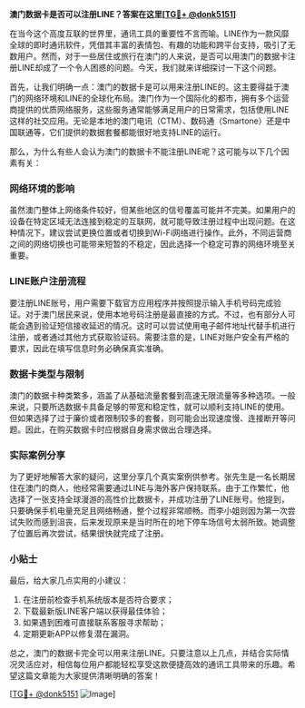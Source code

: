 **澳门数据卡是否可以注册LINE？答案在这里[[TG💪+ @donk5151](https://t.me/s/donk5151)]**

在当今这个高度互联的世界里，通讯工具的重要性不言而喻。LINE作为一款风靡全球的即时通讯软件，凭借其丰富的表情包、有趣的功能和跨平台支持，吸引了无数用户。然而，对于一些居住或旅行在澳门的人来说，是否可以用澳门的数据卡注册LINE却成了一个令人困惑的问题。今天，我们就来详细探讨一下这个问题。

首先，让我们明确一点：澳门的数据卡是可以用来注册LINE的。这主要得益于澳门的网络环境和LINE的全球化布局。澳门作为一个国际化的都市，拥有多个运营商提供的优质网络服务，这些服务通常能够满足用户的日常需求，包括使用LINE这样的社交应用。无论是本地的澳门电讯（CTM）、数码通（Smartone）还是中国联通等，它们提供的数据套餐都能很好地支持LINE的运行。

那么，为什么有些人会认为澳门的数据卡不能注册LINE呢？这可能与以下几个因素有关：

### 网络环境的影响

虽然澳门整体上网络条件较好，但某些地区的信号覆盖可能并不完美。如果用户的设备在特定区域无法连接到稳定的互联网，就可能导致注册过程中出现问题。在这种情况下，建议尝试更换位置或者切换到Wi-Fi网络进行操作。此外，不同运营商之间的网络切换也可能带来短暂的不稳定，因此选择一个稳定可靠的网络环境至关重要。

### LINE账户注册流程

要注册LINE账号，用户需要下载官方应用程序并按照提示输入手机号码完成验证。对于澳门居民来说，使用本地号码注册是最直接的方式。不过，也有部分人可能会遇到验证短信接收延迟的情况。这时可以尝试使用电子邮件地址代替手机进行注册，或者通过其他方式获取验证码。需要注意的是，LINE对账户安全有严格的要求，因此在填写信息时务必确保真实准确。

### 数据卡类型与限制

澳门的数据卡种类繁多，涵盖了从基础流量套餐到高速无限流量等多种选项。一般来说，只要所选数据卡具备足够的带宽和稳定性，就可以顺利支持LINE的使用。但如果选择了过于廉价或者限制较多的套餐，则可能会出现速度慢、连接断开等问题。因此，在购买数据卡时应根据自身需求做出合理选择。

### 实际案例分享

为了更好地解答大家的疑问，这里分享几个真实案例供参考。张先生是一名长期居住在澳门的商人，他经常需要通过LINE与海外客户保持联系。由于工作繁忙，他选择了一张支持全球漫游的高性价比数据卡，并成功注册了LINE账号。他提到，只要确保手机电量充足且网络畅通，整个过程非常顺畅。而李小姐则因为第一次尝试失败而感到沮丧，后来发现原来是当时所在的地下停车场信号太弱所致。她调整了位置后再次尝试，结果很快就完成了注册。

### 小贴士

最后，给大家几点实用的小建议：
1. 在注册前检查手机系统版本是否符合要求；
2. 下载最新版LINE客户端以获得最佳体验；
3. 如果遇到困难可直接联系客服寻求帮助；
4. 定期更新APP以修复潜在漏洞。

总之，澳门的数据卡完全可以用来注册LINE。只要注意以上几点，并结合实际情况灵活应对，相信每位用户都能轻松享受这款便捷高效的通讯工具带来的乐趣。希望这篇文章能为大家提供清晰明确的答案！

[[TG💪+ @donk5151](https://t.me/s/donk5151) ![Image](https://i.postimg.cc/rwNCRYN7/Snipaste-2025-04-30-17-27-05.png)]